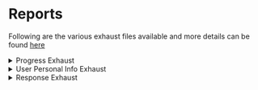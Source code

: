 # Reports

Following are the various exhaust files available and more details can be found [here](https://project-sunbird.atlassian.net/wiki/spaces/SBDES/pages/1666154523/Trackable+Collections+-+Exhaust)

<details>

<summary>Progress Exhaust</summary>

Progress exhaust contains the progress related information for the collection and the nested collections including the assessment related scores of the collection. The nested collections and the assessments within the collection will be transposed as columns and hence the columns for each collection exhaust file would vary

**File Structure - CSV (**_**\<batch\_id>\_progress\_\<updatedDate>.csv**_**)**

**File Contents**

* Collection Id
* Collection Name
* Batch Id
* Batch Name
* User UUID
* User Name
* State
* District
* Enrolment Date
* Completion Date
* Progress
* Certificate Status
* Total Score
* \<nested\_collection\_id> - Progress
* \<nested\_collection\_id> - Level
* \<assessment\_id> - Score

**Sample Data**

```
Collection Id,Collection Name,Batch Id,Batch Name,User UUID,User Name,State,District,Enrolment Date,Completion Date,Progress,Certificate Status,Total Score,do_1130934418641469441813 - Progress,do_1130934418641469441813 - Level,do_1130934445218283521816 - Progress,do_1130934445218283521816 - Level,do_1130934418641469441786-score
do_1130934466492252161819,Test Course,0130934495109529602,Batch1,f703de4e-d47a-4adb-856c-de122e6a0b32,Mathew Pallan,"Kerala","Thrissur",2020-08-25 13:45:54:150+0000,2020-08-27 13:45:54:150+0000,100,"Issued",7,100,"1.1",100,"1.2",7
do_1130934466492252161819,Test Course,0130934495109529602,Batch1,587204af-41db-4313-b3ab-cf022d3055c6,Krishna Jampana,"Andhra Pradesh","Vizag",2020-08-25 02:15:58:691+0000,"",57,"",6,50,"1.1",60,"1.2",6
```

</details>

<details>

<summary>User Personal Info Exhaust</summary>

User personal info exhaust contains the additional information of the users that have joined the collection. The information contains personal details such as Email, Phone number etc and all such personal information is provided only on explicit consent by the user.

**File Structure - CSV zip password protected (**_**\<batch\_id>\_userinfo\_\<updatedDate>.zip**_**)**

**File Contents**

* Collection Id
* Collection Name
* Batch Id
* Batch Name
* User UUID
* User Name
* State
* District
* Org Name
* External ID
* School Id
* School Name
* Block Name
* Declared Board
* Declared Org
* Mobile Number
* Email ID
* Consent Provided
* Consent Provided Date

**Consent Fields**

* External ID
* School ID
* School Name
* Block Name
* Mobile number
* Email ID

**Sample Data**

```
Collection Id,Collection Name,Batch Id,Batch Name,DIKSHA UUID,User Name,State,District,Persona,Org Name,External ID,School Id,School Name,Block Name,Declared Board,Mobile number,Email ID,Consent Provided,Consent Provided Date
do_1130934466492252161819,Test Course,0130934495109529602,Batch1,f703de4e-d47a-4adb-856c-de122e6a0b32,Mathew Pallan,"Kerala","Thrissur","Other",CustROOTOrg10,"","","","","Kerala","","","No",""
do_1130934466492252161819,Test Course,0130934495109529602,Batch1,587204af-41db-4313-b3ab-cf022d3055c6,Krishna Jampana,"Andhra Pradesh","Vizag",Apekx,"apekx1234","1234","Kendriya Vidyalaya","Block1","AP","1234567890","test@test.com","Yes",2020-08-25 13:45:54:150+0000
```

</details>

<details>

<summary>Response Exhaust</summary>

Response exhaust contains the user responses to each question for all question sets in a trackable collection.

**File Structure - CSV (**_**\<batch\_id>\_response\_\<updatedDate>.csv**_**)**

**File Contents**

* Collection Id
* Collection Name
* Batch Id
* Batch Name
* User UUID
* User Name
* QuestionSet Id
* QuestionSet Title
* Attempt Id
* Attempted On
* Question Id
* Question Type
* Question Title
* Question Description
* Question Duration
* Question Score
* Question Max Score
* Question Options
* Question Response

**Consent Fields**

* Question Response

**Sample Data**

```
Collection Id,Collection Name,Batch Id,Batch Name,DIKSHA UUID,User Name,QuestionSet Id,QuestionSet Title,Attempt Id,Attempted On,Question Id,Question Type,Question Title,Question Description,Question Duration,Question Score,Question Max Score,Question Options,Question Response
do_1130934466492252161819,Test Course,0130934495109529602,Batch1,f703de4e-d47a-4adb-856c-de122e6a0b32,Mathew Pallan,do_1126980913198940161169,"Test Questionset",85b32814c2680581f9447c0b792dc2a3,2020-01-09 05:47:44,do_2129194942597447681595,mcq,"Which planet has the most Moons?\n","",3.0,0,1,"[{'1': '{""text"":""Venus\n""}'}]","[{'1': '{""text"":""Venus\n""}'}, {'2': '{""text"":""Jupiter\n""}'}, {'3': '{""text"":""Mercury\n""}'}, {'4': '{""text"":""None of the above\n""}'}, {'answer': '{""correct"":[""2""]}'}]"
do_1130934466492252161819,Test Course,0130934495109529602,Batch1,587204af-41db-4313-b3ab-cf022d3055c6,Krishna Jampana,do_1126980913198940161169,"Test Questionset",85b328331c2680581f9447c0b792dc2a4,2020-01-09 05:47:44,do_2129194942597447681595,mcq,"Which planet has the most Moons?\n","",4.0,1,1,"[{'2': '{""text"":""Jupiter\n""}'}]","[{'1': '{""text"":""Venus\n""}'}, {'2': '{""text"":""Jupiter\n""}'}, {'3': '{""text"":""Mercury\n""}'}, {'4': '{""text"":""None of the above\n""}'}, {'answer': '{""correct"":[""2""]}'}]"
```

</details>
